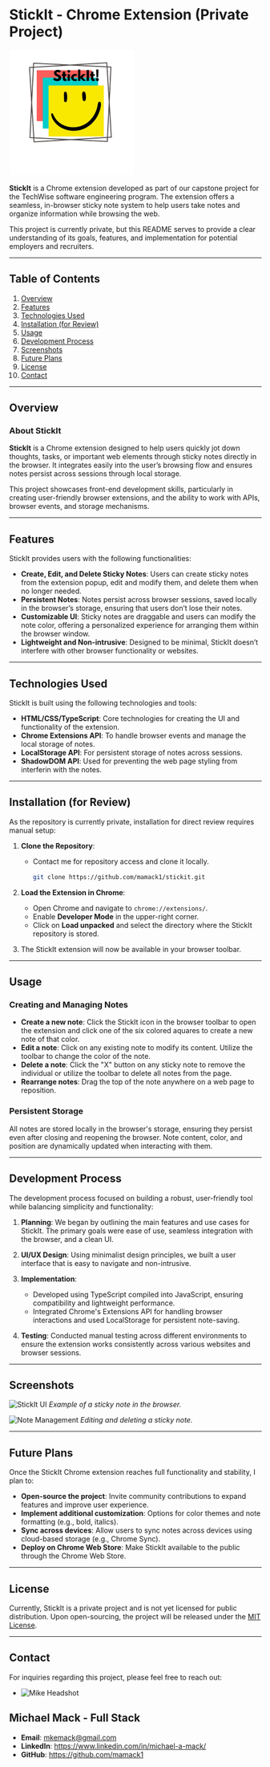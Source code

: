 # StickIt - Chrome Extension (Private Project)

<img src="https://github.com/JacksonBair/StickIt/blob/Khay-Dev/imgs/icon.png?raw=true" width="250">

**StickIt** is a Chrome extension developed as part of our capstone project for the TechWise software engineering program. The extension offers a seamless, in-browser sticky note system to help users take notes and organize information while browsing the web.

This project is currently private, but this README serves to provide a clear understanding of its goals, features, and implementation for potential employers and recruiters.

---

## Table of Contents

1. [Overview](#overview)
2. [Features](#features)
3. [Technologies Used](#technologies-used)
4. [Installation (for Review)](#installation-for-review)
5. [Usage](#usage)
6. [Development Process](#development-process)
7. [Screenshots](#screenshots)
8. [Future Plans](#future-plans)
9. [License](#license)
10. [Contact](#contact)

---

## Overview

### About StickIt

**StickIt** is a Chrome extension designed to help users quickly jot down thoughts, tasks, or important web elements through sticky notes directly in the browser. It integrates easily into the user’s browsing flow and ensures notes persist across sessions through local storage.

This project showcases front-end development skills, particularly in creating user-friendly browser extensions, and the ability to work with APIs, browser events, and storage mechanisms.

---

## Features

StickIt provides users with the following functionalities:

- **Create, Edit, and Delete Sticky Notes**: Users can create sticky notes from the extension popup, edit and modify them, and delete them when no longer needed.
- **Persistent Notes**: Notes persist across browser sessions, saved locally in the browser’s storage, ensuring that users don’t lose their notes.
- **Customizable UI**: Sticky notes are draggable and users can modify the note color, offering a personalized experience for arranging them within the browser window.
- **Lightweight and Non-intrusive**: Designed to be minimal, StickIt doesn’t interfere with other browser functionality or websites.

---

## Technologies Used

StickIt is built using the following technologies and tools:

- **HTML/CSS/TypeScript**: Core technologies for creating the UI and functionality of the extension.
- **Chrome Extensions API**: To handle browser events and manage the local storage of notes.
- **LocalStorage API**: For persistent storage of notes across sessions.
- **ShadowDOM API**: Used for preventing the web page styling from interferin with the notes.

---

## Installation (for Review)

As the repository is currently private, installation for direct review requires manual setup:

1. **Clone the Repository**:

   - Contact me for repository access and clone it locally.
     ```bash
     git clone https://github.com/mamack1/stickit.git
     ```

2. **Load the Extension in Chrome**:
   - Open Chrome and navigate to `chrome://extensions/`.
   - Enable **Developer Mode** in the upper-right corner.
   - Click on **Load unpacked** and select the directory where the StickIt repository is stored.
3. The StickIt extension will now be available in your browser toolbar.

---

## Usage

### Creating and Managing Notes

- **Create a new note**: Click the StickIt icon in the browser toolbar to open the extension and click one of the six colored aquares to create a new note of that color.
- **Edit a note**: Click on any existing note to modify its content. Utilize the toolbar to change the color of the note.
- **Delete a note**: Click the "X" button on any sticky note to remove the individual or utilize the toolbar to delete all notes from the page.
- **Rearrange notes**: Drag the top of the note anywhere on a web page to reposition.

### Persistent Storage

All notes are stored locally in the browser's storage, ensuring they persist even after closing and reopening the browser. Note content, color, and position are dynamically updated when interacting with them.

---

## Development Process

The development process focused on building a robust, user-friendly tool while balancing simplicity and functionality:

1. **Planning**: We began by outlining the main features and use cases for StickIt. The primary goals were ease of use, seamless integration with the browser, and a clean UI.

2. **UI/UX Design**: Using minimalist design principles, we built a user interface that is easy to navigate and non-intrusive.

3. **Implementation**:

   - Developed using TypeScript compiled into JavaScript, ensuring compatibility and lightweight performance.
   - Integrated Chrome's Extensions API for handling browser interactions and used LocalStorage for persistent note-saving.

4. **Testing**: Conducted manual testing across different environments to ensure the extension works consistently across various websites and browser sessions.

---

## Screenshots

<!-- Add screenshots here. -->

![StickIt UI](path/to/screenshot1.png)
_Example of a sticky note in the browser._

![Note Management](path/to/screenshot2.png)
_Editing and deleting a sticky note._

---

## Future Plans

Once the StickIt Chrome extension reaches full functionality and stability, I plan to:

- **Open-source the project**: Invite community contributions to expand features and improve user experience.
- **Implement additional customization**: Options for color themes and note formatting (e.g., bold, italics).
- **Sync across devices**: Allow users to sync notes across devices using cloud-based storage (e.g., Chrome Sync).
- **Deploy on Chrome Web Store**: Make StickIt available to the public through the Chrome Web Store.

---

## License

Currently, StickIt is a private project and is not yet licensed for public distribution. Upon open-sourcing, the project will be released under the [MIT License](LICENSE).

---

## Contact

For inquiries regarding this project, please feel free to reach out:

- ![Mike Headshot](path/to/mikePhoto.png)

## Michael Mack - Full Stack

- **Email**: mkemack@gmail.com
- **LinkedIn**: https://www.linkedin.com/in/michael-a-mack/
- **GitHub**: https://github.com/mamack1
